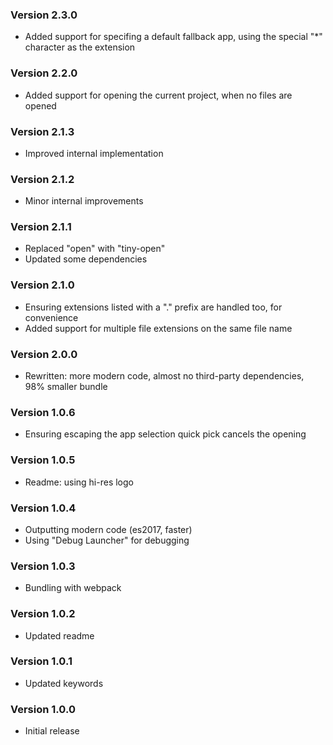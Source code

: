 ### Version 2.3.0
- Added support for specifing a default fallback app, using the special "*" character as the extension

### Version 2.2.0
- Added support for opening the current project, when no files are opened

### Version 2.1.3
- Improved internal implementation

### Version 2.1.2
- Minor internal improvements

### Version 2.1.1
- Replaced "open" with "tiny-open"
- Updated some dependencies

### Version 2.1.0
- Ensuring extensions listed with a "." prefix are handled too, for convenience
- Added support for multiple file extensions on the same file name

### Version 2.0.0
- Rewritten: more modern code, almost no third-party dependencies, 98% smaller bundle

### Version 1.0.6
- Ensuring escaping the app selection quick pick cancels the opening

### Version 1.0.5
- Readme: using hi-res logo

### Version 1.0.4
- Outputting modern code (es2017, faster)
- Using "Debug Launcher" for debugging

### Version 1.0.3
- Bundling with webpack

### Version 1.0.2
- Updated readme

### Version 1.0.1
- Updated keywords

### Version 1.0.0
- Initial release
